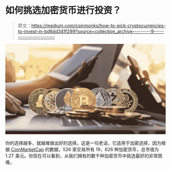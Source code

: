 # 如何挑选加密货币进行投资？

> 原文：<https://medium.com/coinmonks/how-to-pick-cryptocurrencies-to-invest-in-bd6dd341f299?source=collection_archive---------9----------------------->

![](img/a524fa670dd3e56201c241089f23d66a.png)

你的选择越多，就越难做出好的选择。这是一句老话，它适用于加密选择，因为根据 [CoinMarketCap](https://coinmarketcap.com/) 的数据，526 家交易所有 19，626 种加密货币，总市值为 1.2T 美元。你现在可以看到，从我们拥有的数千种加密货币中挑选最好的非常困难。